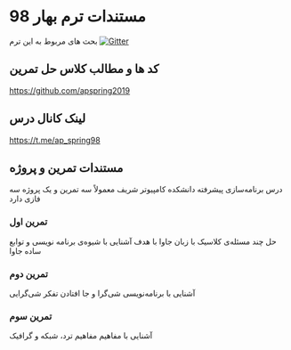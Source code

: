 # مستندات ترم بهار 98
بحث های مربوط به این ترم 
[![Gitter](https://badges.gitter.im/aps2019project/community.svg)](https://gitter.im/aps2019project/community?utm_source=badge&utm_medium=badge&utm_campaign=pr-badge)

## کد ها و مطالب کلاس حل تمرین
https://github.com/apspring2019

## لینک کانال درس
https://t.me/ap_spring98

## مستندات تمرین و پروژه
درس برنامه‌سازی پیشرفته دانشکده کامپیوتر شریف معمولاً سه تمرین و یک پروژه سه فازی دارد

### تمرین اول
حل چند مسئله‌ی کلاسیک با زبان جاوا با هدف آشنایی با شیوه‌ی برنامه نویسی و توابع ساده جاوا

### تمرین دوم
آشنایی با برنامه‌نویسی شی‌گرا و جا افتادن تفکر شی‌گرایی

### تمرین سوم
آشنایی با مفاهیم مفاهیم ترد، شبکه و گرافیک


